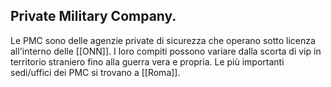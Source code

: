 ## Private Military Company.

Le PMC sono delle agenzie private di sicurezza che operano sotto licenza all'interno delle [[ONN]]. I loro compiti possono variare dalla scorta di vip in territorio straniero fino alla guerra vera e propria. Le più importanti sedi/uffici dei PMC si trovano a [[Roma]].